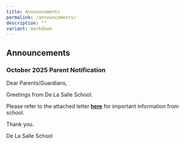 ```yaml
---
title: Announcements
permalink: /announcements/
description: ""
variant: markdown
---
```

## Announcements


### October 2025 Parent Notification

Dear Parents/Guardians,

Greetings from De La Salle School.

Please refer to the attached letter [**here**](/files/2025/7_Oct_2025_PN.pdf) for important information from school.&nbsp;

Thank you.
  
De La Salle School
